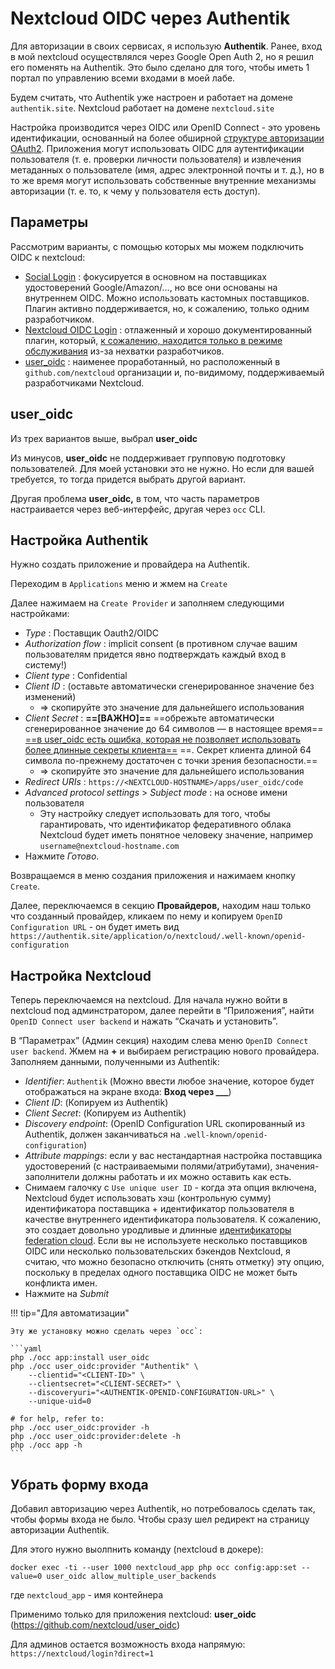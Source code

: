 # Nextcloud OIDC через Authentik

Для авторизации в своих сервисах, я использую **Authentik**. Ранее, вход в мой nextcloud осуществлялся через Google Open Auth 2,  но  я решил его поменять на Authentik. Это было сделано для того, чтобы иметь 1 портал по управлению всеми входами в моей лабе.

Будем считать, что Authentik уже настроен и работает на домене `authentik.site`. Nextcloud работает на домене `nextcloud.site`

Настройка производится через OIDC или OpenID Connect - это уровень идентификации, основанный на более обширной [структуре авторизации OAuth2](https://oauth.net/2/). Приложения могут использовать OIDC для аутентификации пользователя (т. е. проверки личности пользователя) и извлечения метаданных о пользователе (имя, адрес электронной почты и т. д.), но в то же время могут использовать собственные внутренние механизмы авторизации (т. е. то, к чему у пользователя есть доступ).

## Параметры

Рассмотрим варианты, с помощью которых мы можем подключить OIDC к nextcloud:

* [Social Login](https://github.com/zorn-v/nextcloud-social-login) : фокусируется в основном на поставщиках удостоверений Google/Amazon/…, но все они основаны на внутреннем OIDC. Можно использовать кастомных поставщиков. Плагин активно поддерживается, но, к сожалению, только одним разработчиком.
* [Nextcloud OIDC Login](https://github.com/pulsejet/nextcloud-oidc-login) : отлаженный и хорошо документированный плагин, который, [к сожалению, находится только в режиме обслуживания](https://github.com/pulsejet/nextcloud-oidc-login/issues/182) из-за нехватки разработчиков.
* [user_oidc](https://github.com/nextcloud/user_oidc) : наименее проработанный, но расположенный в `github.com/nextcloud` организации и, по-видимому, поддерживаемый разработчиками Nextcloud.

## user_oidc

Из трех вариантов выше, выбрал **user_oidc**

Из минусов, **user_oidc** не поддерживает групповую подготовку пользователей. Для моей установки это не нужно. Но если для вашей требуется, то тогда придется выбрать другой вариант.

Другая проблема **user_oidc,** в том, что часть параметров настраивается через веб-интерфейс, другая через `occ` CLI.

## Настройка Authentik

Нужно создать приложение и провайдера на Authentik.

Переходим в `Applications` меню и жмем на `Create`

Далее нажимаем на `Create Provider` и заполняем следующими настройками:

* *Type* : Поставщик Oauth2/OIDC
* *Authorization flow* : implicit consent (в противном случае вашим пользователям придется явно подтверждать каждый вход в систему!)
* *Client type* : Confidential
* *Client ID* : (оставьте автоматически сгенерированное значение без изменений)
  * => скопируйте это значение для дальнейшего использования
* *Client Secret* : **==\[ВАЖНО\]==** ==обрежьте автоматически сгенерированное значение до 64 символов — в настоящее время== [==в user_oidc есть ошибка, которая не позволяет использовать более длинные секреты клиента==](https://github.com/nextcloud/user_oidc/issues/405) ==. Секрет клиента длиной 64 символа по-прежнему достаточен с точки зрения безопасности.==
  * => скопируйте это значение для дальнейшего использования
* *Redirect URIs* : `https://<NEXTCLOUD-HOSTNAME>/apps/user_oidc/code`
* *Advanced protocol settings* > *Subject mode* : на основе имени пользователя
  * Эту настройку следует использовать для того, чтобы гарантировать, что идентификатор федеративного облака Nextcloud будет иметь понятное человеку значение, например `username@nextcloud-hostname.com`
* Нажмите *Готово*.

Возвращаемся в меню создания приложения и нажимаем кнопку `Create`.

Далее, переключаемся в секцию **Провайдеров,** находим наш только что созданный провайдер, кликаем по нему и копируем `OpenID Configuration URL` - он будет иметь вид `https://authentik.site/application/o/nextcloud/.well-known/openid-configuration`

## Настройка Nextcloud

Теперь переключаемся на nextcloud. Для начала нужно войти в nextcloud под админстратором, далее перейти в “Приложения”, найти `OpenID Connect user backend` и нажать “Скачать и установить”.

В “Параметрах” (Админ секция) находим слева меню `OpenID Connect user backend`. Жмем на **+** и выбираем регистрацию нового провайдера. Заполняем данными, полученными из Authentik:

* *Identifier*: `Authentik` (Можно ввести любое значение, которое будет отображаться на экране входа: **Вход через ___**)
* *Client ID*: (Копируем из Authentik)
* *Client Secret*: (Копируем из Authentik)
* *Discovery endpoint*: (OpenID Configuration URL скопированный из Authentik, должен заканчиваться на `.well-known/openid-configuration`)
* *Attribute mappings*: если у вас нестандартная настройка поставщика удостоверений (с настраиваемыми полями/атрибутами), значения-заполнители должны работать и их можно оставить как есть.
* Снимаем галочку с `Use unique user ID` - когда эта опция включена, Nextcloud будет использовать хэш (контрольную сумму) идентификатора поставщика + идентификатор пользователя в качестве внутреннего идентификатора пользователя. К сожалению, это создает довольно уродливые и длинные [идентификаторы federation cloud](https://docs.nextcloud.com/server/latest/admin_manual/configuration_files/federated_cloud_sharing_configuration.html). Если вы не используете несколько поставщиков OIDC или несколько пользовательских бэкендов Nextcloud, я считаю, что можно безопасно отключить (снять отметку) эту опцию, поскольку в пределах одного поставщика OIDC не может быть конфликта имен.
* Нажмите на *Submit*

!!! tip="Для автоматизации"

    Эту же установку можно сделать через `occ`:

    ```yaml
    php ./occ app:install user_oidc
    php ./occ user_oidc:provider "Authentik" \
        --clientid="<CLIENT-ID>" \
        --clientsecret="<CLIENT-SECRET>" \
        --discoveryuri="<AUTHENTIK-OPENID-CONFIGURATION-URL>" \
        --unique-uid=0

    # for help, refer to:
    php ./occ user_oidc:provider -h
    php ./occ user_oidc:provider:delete -h
    php ./occ app -h
    ```

## Убрать форму входа
Добавил авторизацию через Authentik, но потребовалось сделать так, чтобы формы входа не было. Чтобы сразу шел редирект на страницу авторизации Authentik.

Для этого нужно выолпнить команду (nextcloud в докере):

```
docker exec -ti --user 1000 nextcloud_app php occ config:app:set --value=0 user_oidc allow_multiple_user_backends
```
где `nextcloud_app` - имя контейнера

Применимо только для приложения nextcloud: **user_oidc** (https://github.com/nextcloud/user_oidc)

Для админов остается возможность входа напрямую: `https://nextcloud/login?direct=1`